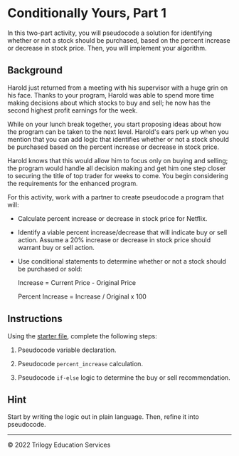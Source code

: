 # Conditionally Yours, Part 1

In this two-part activity, you will pseudocode a solution for identifying whether or not a stock should be purchased, based on the percent increase or decrease in stock price. Then, you will implement your algorithm.

## Background

Harold just returned from a meeting with his supervisor with a huge grin on his face. Thanks to your program, Harold was able to spend more time making decisions about which stocks to buy and sell; he now has the second highest profit earnings for the week.

While on your lunch break together, you start proposing ideas about how the program can be taken to the next level. Harold's ears perk up when you mention that you can add logic that identifies whether or not a stock should be purchased based on the percent increase or decrease in stock price.

Harold knows that this would allow him to focus only on buying and selling; the program would handle all decision making and get him one step closer to securing the title of top trader for weeks to come. You begin considering the requirements for the enhanced program.

For this activity, work with a partner to create pseudocode a program that will:

* Calculate percent increase or decrease in stock price for Netflix.

* Identify a viable percent increase/decrease that will indicate buy or sell action. Assume a 20% increase or decrease in stock price should warrant buy or sell action.

* Use conditional statements to determine whether or not a stock should be purchased or sold:

  Increase = Current Price - Original Price

  Percent Increase = Increase / Original x 100

## Instructions

Using the [starter file](Unsolved/conditionally_yours_part_1.py), complete the following steps:

1. Pseudocode variable declaration.

2. Pseudocode `percent_increase` calculation.

3. Pseudocode `if-else` logic to determine the buy or sell recommendation.

## Hint

Start by writing the logic out in plain language. Then, refine it into pseudocode.

---

© 2022 Trilogy Education Services

